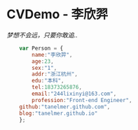 # CVDemo - 李欣羿
*梦想不会远，只要你敢追..*
```javascript
	var Person = {
		name:"李欣羿",
		age:23,
		sex:"1",
		addr:"浙江杭州",
		edu:"本科",
		tel:18373265876,
		email:"244lixinyi@163.com",
		profession:"Front-end Engineer",
    github:"tanelmer.github.com",
    blog:"tanelmer.github.io"
	};
```
